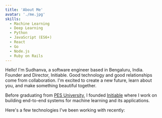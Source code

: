 ```yaml
---
title: 'About Me'
avatar: './me.jpg'
skills:
  - Machine Learning
  - Deep Learning
  - Python
  - JavaScript (ES6+)
  - React
  - Go
  - Node.js
  - Ruby on Rails
---
```


Hello! I'm Sudhanva, a software engineer based in Bengaluru, India. Founder and Director, Initiable. Good technology and good relationships come from collaboration. I'm excited to create a new future, learn about you, and make something beautiful together.

Before graduating from [PES University](https://pes.edu/), I founded [Initiable](https://initiable.com/) where I work on building end-to-end systems for machine learning and its applications.

Here's a few technologies I've been working with recently:
